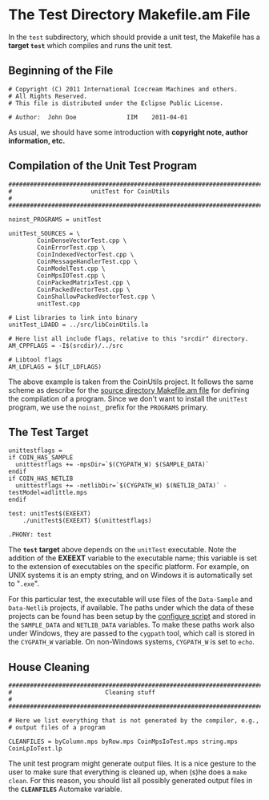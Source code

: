 # The Test Directory Makefile.am File

In the `test` subdirectory, which should provide a unit test, the Makefile has a **target `test`** which compiles and runs the unit test.


## Beginning of the File

```
# Copyright (C) 2011 International Icecream Machines and others.
# All Rights Reserved.
# This file is distributed under the Eclipse Public License.

# Author:  John Doe              IIM    2011-04-01
```

As usual, we should have some introduction with **copyright note, author information, etc.**


## Compilation of the Unit Test Program

```
########################################################################
#                      unitTest for CoinUtils                          #
########################################################################

noinst_PROGRAMS = unitTest

unitTest_SOURCES = \
        CoinDenseVectorTest.cpp \
        CoinErrorTest.cpp \
        CoinIndexedVectorTest.cpp \
        CoinMessageHandlerTest.cpp \
        CoinModelTest.cpp \
        CoinMpsIOTest.cpp \
        CoinPackedMatrixTest.cpp \
        CoinPackedVectorTest.cpp \
        CoinShallowPackedVectorTest.cpp \
        unitTest.cpp

# List libraries to link into binary
unitTest_LDADD = ../src/libCoinUtils.la

# Here list all include flags, relative to this "srcdir" directory.
AM_CPPFLAGS = -I$(srcdir)/../src

# Libtool flags
AM_LDFLAGS = $(LT_LDFLAGS)
```

The above example is taken from the CoinUtils project.
It follows the same scheme as describe for the [source directory Makefile.am file](./make-source) for defining the compilation of a program.
Since we don't want to install the `unitTest` program, we use the `noinst_` prefix for the `PROGRAMS` primary.


## The Test Target

```
unittestflags =
if COIN_HAS_SAMPLE
  unittestflags += -mpsDir=`$(CYGPATH_W) $(SAMPLE_DATA)`
endif
if COIN_HAS_NETLIB
  unittestflags += -netlibDir=`$(CYGPATH_W) $(NETLIB_DATA)` -testModel=adlittle.mps
endif

test: unitTest$(EXEEXT)
	./unitTest$(EXEEXT) $(unittestflags)

.PHONY: test
```

The **`test` target** above depends on the `unitTest` executable.
Note the addition of the **EXEEXT** variable to the executable name; this variable is set to the extension of executables on the specific platform.
For example, on UNIX systems it is an empty string, and on Windows it is automatically set to "`.exe`".

For this particular test, the executable will use files of the `Data-Sample` and `Data-Netlib` projects, if available.
The paths under which the data of these projects can be found has been setup by the [configure script](./configure) and stored in the `SAMPLE_DATA` and `NETLIB_DATA` variables.
To make these paths work also under Windows, they are passed to the `cygpath` tool, which call is stored in the `CYGPATH_W` variable.
On non-Windows systems, `CYGPATH_W` is set to `echo`.

## House Cleaning

```
########################################################################
#                          Cleaning stuff                              #
########################################################################

# Here we list everything that is not generated by the compiler, e.g.,
# output files of a program

CLEANFILES = byColumn.mps byRow.mps CoinMpsIoTest.mps string.mps CoinLpIoTest.lp
```

The unit test program might generate output files.
It is a nice gesture to the user to make sure that everything is cleaned up, when (s)he does a `make clean`.
For this reason, you should list all possibly generated output files in the **`CLEANFILES`** Automake variable.
